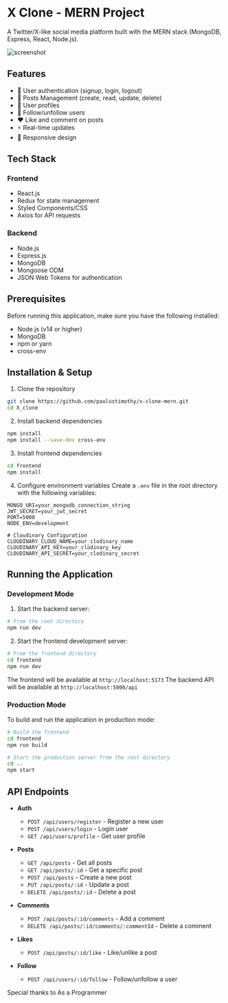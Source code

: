 # X Clone - MERN Project

A Twitter/X-like social media platform built with the MERN stack (MongoDB, Express, React, Node.js).

![screenshot](https://github.com/user-attachments/assets/41b1c686-0969-411f-8706-b82d8fde8300)

## Features

- 🔐 User authentication (signup, login, logout)
- 📝 Posts Management (create, read, update, delete)
- 👤 User profiles
- 🤝 Follow/unfollow users
- ❤️ Like and comment on posts
- ⚡ Real-time updates
- 📱 Responsive design

## Tech Stack

### Frontend
- React.js
- Redux for state management
- Styled Components/CSS
- Axios for API requests

### Backend
- Node.js
- Express.js
- MongoDB
- Mongoose ODM
- JSON Web Tokens for authentication

## Prerequisites

Before running this application, make sure you have the following installed:
- Node.js (v14 or higher)
- MongoDB
- npm or yarn
- cross-env

## Installation & Setup

1. Clone the repository
```bash
git clone https://github.com/paulustimothy/x-clone-mern.git
cd X_clone
```

2. Install backend dependencies
```bash
npm install
npm install --save-dev cross-env
```

3. Install frontend dependencies
```bash
cd frontend
npm install
```

4. Configure environment variables
Create a `.env` file in the root directory with the following variables:
```env
MONGO_URI=your_mongodb_connection_string
JWT_SECRET=your_jwt_secret
PORT=5000
NODE_ENV=development

# Cloudinary Configuration
CLOUDINARY_CLOUD_NAME=your_clodinary_name
CLOUDINARY_API_KEY=your_clodinary_key
CLOUDINARY_API_SECRET=your_clodinary_secret
```

## Running the Application

### Development Mode

1. Start the backend server:
```bash
# From the root directory
npm run dev
```

2. Start the frontend development server:
```bash
# From the frontend directory
cd frontend
npm run dev
```

The frontend will be available at `http://localhost:5173`
The backend API will be available at `http://localhost:5000/api`

### Production Mode

To build and run the application in production mode:

```bash
# Build the frontend
cd frontend
npm run build

# Start the production server from the root directory
cd ..
npm start
```


## API Endpoints

- **Auth**
  - `POST /api/users/register` - Register a new user
  - `POST /api/users/login` - Login user
  - `GET /api/users/profile` - Get user profile

- **Posts**
  - `GET /api/posts` - Get all posts
  - `GET /api/posts/:id` - Get a specific post
  - `POST /api/posts` - Create a new post
  - `PUT /api/posts/:id` - Update a post
  - `DELETE /api/posts/:id` - Delete a post

- **Comments**
  - `POST /api/posts/:id/comments` - Add a comment
  - `DELETE /api/posts/:id/comments/:commentId` - Delete a comment

- **Likes**
  - `POST /api/posts/:id/like` - Like/unlike a post

- **Follow**
  - `POST /api/users/:id/follow` - Follow/unfollow a user

Special thanks to As a Programmer
